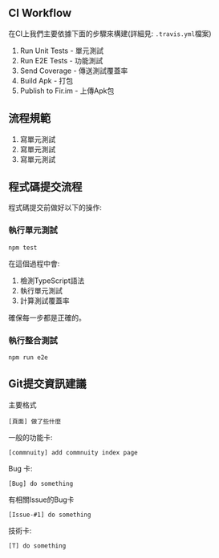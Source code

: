 CI Workflow
---

在CI上我們主要依據下面的步驟來構建(詳細見: ``.travis.yml``檔案)

1. Run Unit Tests - 單元測試
2. Run E2E Tests - 功能測試
3. Send Coverage - 傳送測試覆蓋率
4. Build Apk - 打包
5. Publish to Fir.im - 上傳Apk包

流程規範
---

1. 寫單元測試
2. 寫單元測試
3. 寫單元測試

程式碼提交流程
---

程式碼提交前做好以下的操作:

### 執行單元測試

```
npm test
```

在這個過程中會:

1. 檢測TypeScript語法
2. 執行單元測試
3. 計算測試覆蓋率

確保每一步都是正確的。

### 執行整合測試

```
npm run e2e
```

Git提交資訊建議
---

主要格式

```
[頁面] 做了些什麼
```

一般的功能卡:

```
[commnuity] add commnuity index page
```


Bug 卡:

```
[Bug] do something
```

有相關Issue的Bug卡

```
[Issue-#1] do something
```

技術卡:

```
[T] do something
```
